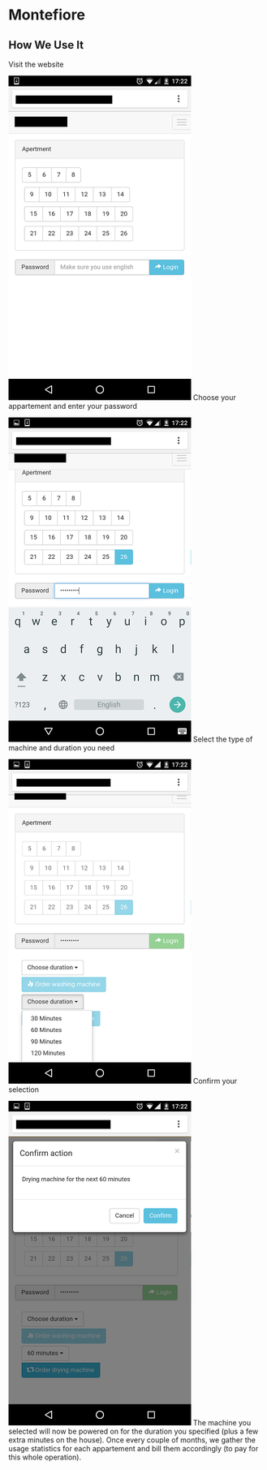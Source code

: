 # Montefiore

## How We Use It
Visit the website

![alt home](https://github.com/roi-becker/Montefiore/blob/master/README%20assets/home.png)
Choose your appartement and enter your password

![alt password](https://github.com/roi-becker/Montefiore/blob/master/README%20assets/password.png)
Select the type of machine and duration you need

![alt select](https://github.com/roi-becker/Montefiore/blob/master/README%20assets/select.png)
Confirm your selection

![alt confirm](https://github.com/roi-becker/Montefiore/blob/master/README%20assets/confirm.png)
The machine you selected will now be powered on for the duration you specified (plus a few extra minutes on the house).
Once every couple of months, we gather the usage statistics for each appartement and bill them accordingly (to pay for this whole operation).